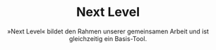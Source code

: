 ---
title: Next Level
subtitle: "»Next Level« bildet den Rahmen unserer 
gemeinsamen Arbeit und ist gleichzeitig ein Basis-Tool."
layout: page.liquid
permalink: "/next-level/"
tags: page

header: 
    image: /assets/next-level-bg.jpg
    copyright: "»Bridget’s Bardo« by James Turrell Studio. © James Turrell"
sections:
  - template: quote
    title: "»Was du tust, macht einen Unterschied, und du musst entscheiden, welche Art von Unterschied du machen möchtest.«"
    text: Jane Goodall
  - template: text_image_block
    image: "/assets/icons/next-level-1.svg"
    text: "In einem drei- bis viertägigen Training erweitern wir den Focus lösungsorientierten Denkens, um vielschichtige Wirkfelder in Entscheidungen einzubeziehen. Welche Antriebe und Absichten, welche Hindernisse und Schatten sind im Raum? Wie bin ich in diesem Feld aktiv? Und was ist in dieser Komplexität mein nächster Schritt in eine erstrebenswerte Zukunft? Next Level wird zu einem gemeinsam gestalteten Werkstattraum. Behutsam erkunden wir Wege zu gesteigerter eigenverantwortlicher Führung in Selbstführung und Selbstwahrnehmung."
  - template: text_image_block
    image: "/assets/icons/next-level-2.svg"
    text: "Dabei unterstützen wir uns gegenseitig, Beziehungen im Kontakt zu gestalten, situativ zu führen und sich seiner selbst bewusst Verantwortung zu tragen. Die Fähigkeit mit Gefühlen im professionellen Kontext kompetent umzugehen wird dabei zu einem Schlüssel. Komplexe Situationen und Ungewissheit lassen sich heute mit Vernunft und Wissen allein nicht bewältigen. "
  - template: text_image_block
    image: "/assets/icons/next-level-3.svg"
    text: "Die Unterscheidung „Gefühle als Kraft“ und „unbewusste Emotionen“ will geschult, Achtsamkeit, Einfühlen und Abwägen geübt werden.  Wer sich eigene innere Prozesse und Reaktionen bewusst macht und mit diesen verantwortlich umgeht, legt auch einen wichtigen Boden dafür eine erfolgreiche Zusammenarbeit."
  - template: text_image_block
    image: "/assets/icons/next-level-4.svg"
    text: "Next Level stärkt die sozialen und emotionalen Kompetenzen, um verantwortlichere Organisationen mit auf den Weg zu bringen. Gleichzeitig ermöglicht dieses Training die weitere aktive Teilnahme und Mitarbeit in der Werkstatt."
  - template: tabs
    columns:
    - column:
      title: Inhalte
      items:
      - item: "Die professionelle Tätigkeit und die eigene Lebensaufgabe integer und authentisch verknüpfen"
      - item: "Hindernisse, Konflikte und Verschiedenartigkeiten in Gelegenheiten, Lösungen und kreative Ergebnisse umwandeln"
      - item: "Konstruktiv und effizient zusammenarbeiten"
      - item: "Klarheit darüber gewinnen, was eine Emotion und was ein Gefühl ist"
      - item: "Gefühle unterscheiden lernen. Mit Gefühlen verantwortlich und bewusst im professionellen Umgang beziehungsfördernd kommunizieren"
      - item: "Nicht-lineare, d. h. kreative, dynamische Fertigkeiten für Aufgabenerfüllung und Unternehmenserfolge erwerben - komplexe Situationen mit der Kraft des Ich-Bewußtseins bewältigen"
      - item: "Eine dynamische Teamkultur leben, in der Feedback willkommen ist"
      - item: "Die entstehende Zukunft im Gefühl erkennen"
    - column: 
      title: Arbeitsweisen
      items:
      - item: "Unsere Trainings basieren auf den vielfältigen Werkzeugen evolutionärer sozialer Kunst. Dazu gehören die des Possibility Managements, des Presencing Instituts und der Dialogischen Intelligenz. Erfahrenen Raumhaltenden gestalten mit den Teilnehmenden ein kokreatives Lernfeld, wofür sie ihre handlungsorientierten sozialen Techniken sowie ihre persönlichen und sozialkommunikativen Fähigkeiten einbringen.
        
        Der Fokus der Trainings zielt darauf, Inhalte für die Teilnehmenden erfahrbar und handhabbar zu machen. Entsprechend: 75% dynamischen Übungen und 25% Hintergrund-Kontext. Feedback und Coaching durch Teilnehmende wie Raumhalter sind elementare Bestandteile der Trainings. Wir arbeiten einzeln, paarweise, in Kleingruppen und mit der ganzen Gruppe. Die vielseitigen persönlichen Erfahrungen der Teilnehmenden werden zu einer soliden Basis um neu entdecktes für eine nachhaltige Transformation zu nutzen. Hierzu dienen auch eine Vielzahl von fortführenden Angeboten. (siehe Angebote und Kalender)"
    - column: 
      title: Logistik
      items:
      - item: "Trainingsdauer: 3-4 Tage
        <br>Termin und Zeit: Siehe Kalender bzw. je nach Nachfrage
        <br>Kosten: 650 € -950 € nach Selbsteinschätzung für Einzelpersonen, für Coaches, Berater und  
        <br>Unternehmensleitungen 950 € -1500 €; Geringverdiener können einen Antrag auf ergänzende alternative Möglichkeiten stellen. Zuzüglich Kosten für Vollverpflegung und Übernachtung
        <br>Ort: Seminarort wie dem Zürnshof, Hassendorf oder bei Ihnen  
        <br>Trainer: Prof. Dr. Stefan Ackermann, Dr. Marietta Schürholz, Dr. Andreas Beutler"
  - template: form
    form:
        title: Treten Sie hier mit uns in den Kontakt und wir besprechen gemeinsam Ihr Next Level 
        id: next-level
        placeholder:
            name: Ihr Name
            email: Ihre E-Mail Addresse für unsere Antwort
            textarea: Was Ihnen auf dem Herzen liegt
            send: los!

---